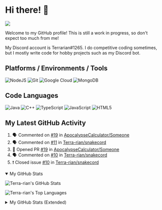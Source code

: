 # Hi there! 👋

![](https://visitor-badge-reloaded.herokuapp.com/badge?page_id=terrarian-terrarian.visitor.badge.reloaded)

Welcome to my GitHub profile! This is still a work in progress, so don't expect too much from me!

My Discord account is Terrarian#1265. I do competitive coding sometimes, but I mostly write code for hobby projects such as my Discord bot.

## Platforms / Environments / Tools

![](https://camo.githubusercontent.com/d285a3257cb8d91cc4019b67bfd8f1e6d437fe04987832b1fa32d4d83504a56b/68747470733a2f2f696d672e736869656c64732e696f2f62616467652f2d4e6f64654a532d3333393933333f7374796c653d666c61742d737175617265266c6f676f3d4e6f64652e6a73266c6f676f436f6c6f723d464646464646 "NodeJS") ![](https://camo.githubusercontent.com/03cf4131a3ec3a14cc096962b51370c94cf11a985d367bcb29f4e63feb0a74e3/68747470733a2f2f696d672e736869656c64732e696f2f62616467652f2d4769742d4630353033323f7374796c653d666c61742d737175617265266c6f676f3d676974266c6f676f436f6c6f723d464646464646 "Git") ![](https://camo.githubusercontent.com/648458d3ed4a4d9d84a87a354e60e9cae87a72092e21abefa162091580525c7d/68747470733a2f2f696d672e736869656c64732e696f2f62616467652f2d476f6f676c6520436c6f75642d3432383546343f7374796c653d666c61742d737175617265266c6f676f3d676f6f676c652d636c6f7564266c6f676f436f6c6f723d464646464646 "Google Cloud") ![](https://camo.githubusercontent.com/cb3eee95d841ef0f10b326957dba08b10b66a7c030137adc33980a5afb3a128e/68747470733a2f2f696d672e736869656c64732e696f2f62616467652f2d4d6f6e676f44422d3437413234383f7374796c653d666c61742d737175617265266c6f676f3d6d6f6e676f6462266c6f676f436f6c6f723d464646464646 "MongoDB")

## Code Languages

![](https://camo.githubusercontent.com/fd711c3d9436a4c65d3268ff77bdc48196b2d876ba076e5b58467d319a6ff4da/68747470733a2f2f696d672e736869656c64732e696f2f62616467652f2d6a6176612d4533344138363f7374796c653d666c61742d737175617265266c6f676f3d6a617661 "Java") ![](https://camo.githubusercontent.com/8f43425702111cf74b8533f47f540e0800740979cdd6a0d59fafef11d1287cc1/68747470733a2f2f696d672e736869656c64732e696f2f62616467652f2d432b2b2d3030353939433f7374796c653d666c61742d737175617265266c6f676f3d63 "C++") ![](https://camo.githubusercontent.com/8b76dad952a5f01b227f0fc83168009e115d7a0c5f9eca6ea918d6ae4e71b8ff/68747470733a2f2f696d672e736869656c64732e696f2f62616467652f2d547970655363726970742d3030374143433f7374796c653d666c61742d737175617265266c6f676f3d74797065736372697074 "TypeScript") ![](https://camo.githubusercontent.com/b3ee8a9836d8032cc7165d623912c0d6792c830c86413c1d128fa18d62170025/68747470733a2f2f696d672e736869656c64732e696f2f62616467652f2d4a6176615363726970742d4637444631453f7374796c653d666c61742d737175617265266c6f676f3d6a617661736372697074266c6f676f436f6c6f723d464646464646 "JavaScript") ![](https://camo.githubusercontent.com/f19ebc354a9f7a381684e78824b5124cc14f3f6decdd57436482522cfd00e536/68747470733a2f2f696d672e736869656c64732e696f2f62616467652f2d48544d4c352d4533344632363f7374796c653d666c61742d737175617265266c6f676f3d68746d6c35266c6f676f436f6c6f723d464646464646 "HTML5")

## My Latest GitHub Activity
<!--START_SECTION:activity-->
1. 🗣 Commented on [#19](https://github.com/ApocalypseCalculator/Someone/issues/19) in [ApocalypseCalculator/Someone](https://github.com/ApocalypseCalculator/Someone)
2. 🗣 Commented on [#11](https://github.com/Terra-rian/snakecord/issues/11) in [Terra-rian/snakecord](https://github.com/Terra-rian/snakecord)
3. 💪 Opened PR [#19](https://github.com/ApocalypseCalculator/Someone/pull/19) in [ApocalypseCalculator/Someone](https://github.com/ApocalypseCalculator/Someone)
4. 🗣 Commented on [#10](https://github.com/Terra-rian/snakecord/issues/10) in [Terra-rian/snakecord](https://github.com/Terra-rian/snakecord)
5. ❗️ Closed issue [#10](https://github.com/Terra-rian/snakecord/issues/10) in [Terra-rian/snakecord](https://github.com/Terra-rian/snakecord)
<!--END_SECTION:activity-->

<details open>
<summary>My GitHub Stats</summary>

![Terra-rian's GitHub Stats](https://github-readme-stats-nu-wine.vercel.app/api?username=Terra-rian&show_icons=true&theme=radical&count_private=true)

![Terra-rian's Top Languages](https://github-readme-stats-nu-wine.vercel.app/api/top-langs/?username=Terra-rian&theme=radical&langs_count=5&card_width=495)
</details>

<details>
<summary>My GitHub Stats (Extended)</summary>

![Metrics](https://metrics.lecoq.io/Terra-rian?template=classic&base.header=0&gists=1&lines=1&config.timezone=America%2FToronto)
</details>